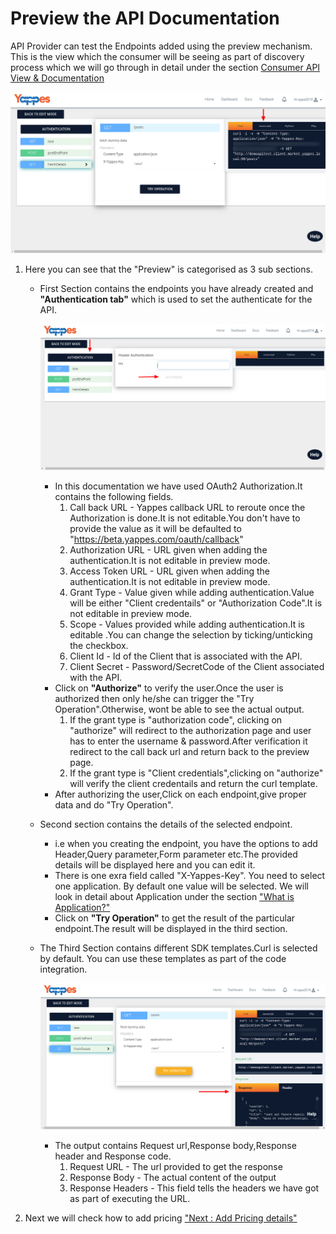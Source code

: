 Preview the API Documentation
=============================

API Provider can test the Endpoints added using the preview mechanism.
This is the view which the consumer will be seeing as part of discovery
process which we will go through in detail under the section [Consumer
API View & Documentation](apiviewdoc)

![](images/existing_api/existing_api_resources_preview_14.png)

1.  Here you can see that the "Preview" is categorised as 3 sub
    sections.
    -   First Section contains the endpoints you have already created
        and **"Authentication tab"** which is used to set the
        authenticate for the API.

        ![](images/existing_api/existing_api_resources_preview_authentication_15.png)

        -   In this documentation we have used OAuth2 Authorization.It
            contains the following fields.
            1.  Call back URL - Yappes callback URL to reroute once the
                Authorization is done.It is not editable.You don't have
                to provide the value as it will be defaulted to
                "https://beta.yappes.com/oauth/callback"
            2.  Authorization URL - URL given when adding the
                authentication.It is not editable in preview mode.
            3.  Access Token URL - URL given when adding the
                authentication.It is not editable in preview mode.
            4.  Grant Type - Value given while adding
                authentication.Value will be either "Client credentails"
                or "Authorization Code".It is not editable in preview
                mode.
            5.  Scope - Values provided while adding authentication.It
                is editable .You can change the selection by
                ticking/unticking the checkbox.
            6.  Client Id - Id of the Client that is associated with the
                API.
            7.  Client Secret - Password/SecretCode of the Client
                associated with the API.
        -   Click on **"Authorize"** to verify the user.Once the user is
            authorized then only he/she can trigger the "Try
            Operation".Otherwise, wont be able to see the actual output.
            1.  If the grant type is "authorization code", clicking on
                "authorize" will redirect to the authorization page and
                user has to enter the username & password.After
                verification it redirect to the call back url and return
                back to the preview page.
            2.  If the grant type is "Client credentials",clicking on
                "authorize" will verify the client credentails and
                return the curl template.
        -   After authorizing the user,Click on each endpoint,give
            proper data and do "Try Operation".

    -   Second section contains the details of the selected endpoint.
        -   i.e when you creating the endpoint, you have the options to
            add Header,Query parameter,Form parameter etc.The provided
            details will be displayed here and you can edit it.
        -   There is one exra field called "X-Yappes-Key". You need to
            select one application. By default one value will be
            selected. We will look in detail about Application under the
            section ["What is Application?"](add_application)
        -   Click on **"Try Operation"** to get the result of the
            particular endpoint.The result will be displayed in the
            third section.
    -   The Third Section contains different SDK templates.Curl is
        selected by default. You can use these templates as part of the
        code integration.

        ![](images/existing_api/existing_api_resources_preview_response_16.png)

        -   The output contains Request url,Response body,Response
            header and Response code.
            1.  Request URL - The url provided to get the response
            2.  Response Body - The actual content of the output
            3.  Response Headers - This field tells the headers we have
                got as part of executing the URL.

2.  Next we will check how to add pricing ["Next : Add Pricing
    details"](pricing)
